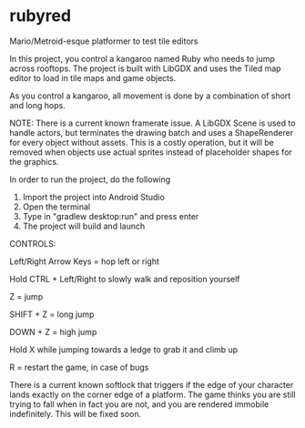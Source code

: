 # rubyred
Mario/Metroid-esque platformer to test tile editors

In this project, you control a kangaroo named Ruby who needs to jump across rooftops. 
The project is built with LibGDX and uses the Tiled map editor to load in tile maps
and game objects.

As you control a kangaroo, all movement is done by a combination of short and long hops.

NOTE: There is a current known framerate issue. A LibGDX Scene is used to handle actors,
but terminates the drawing batch and uses a ShapeRenderer for every object without assets. 
This is a costly operation, but it will be removed when objects use actual sprites instead of
placeholder shapes for the graphics.

In order to run the project, do the following

1. Import the project into Android Studio
2. Open the terminal
3. Type in "gradlew desktop:run" and press enter
4. The project will build and launch

CONTROLS:

Left/Right Arrow Keys = hop left or right

Hold CTRL + Left/Right to slowly walk and reposition yourself

Z = jump

SHIFT + Z = long jump

DOWN + Z = high jump

Hold X while jumping towards a ledge to grab it and climb up

R = restart the game, in case of bugs

There is a current known softlock that triggers if the edge of your character lands exactly on the corner edge of a platform. The game thinks you are still trying to fall when in fact you are not, and you are rendered immobile indefinitely. This will be fixed soon.
